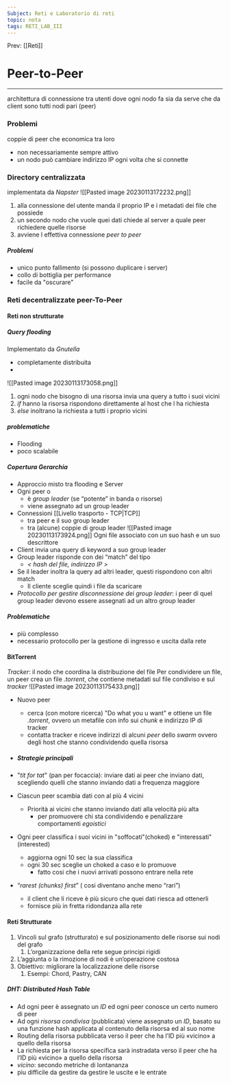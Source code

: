 ```yaml
---
Subject: Reti e Laboratorio di reti
topic: nota
tags: RETI_LAB_III
---
```


Prev: [[Reti]]

# Peer-to-Peer
---
architettura di connessione tra utenti dove ogni nodo fa sia da serve che da client sono tutti nodi pari (peer)

### Problemi
coppie di peer che economica tra loro
- non necessariamente sempre attivo
- un nodo può cambiare  indirizzo IP ogni volta che si connette 


### Directory centralizzata
implementata da _Napster_
![[Pasted image 20230113172232.png]]
1. alla connessione del utente manda il proprio IP e i metadati dei file che possiede
2. un secondo nodo che vuole quei dati chiede al server a quale peer richiedere quelle risorse
3. avviene l effettiva connessione _peer to peer_
##### Problemi 
- unico punto fallimento (si possono duplicare i server)
- collo di bottiglia per performance
- facile da "oscurare"


### Reti decentralizzate peer-To-Peer

#### Reti non strutturate
##### Query flooding
Implementato da _Gnutella_
- completamente distribuita
- 
![[Pasted image 20230113173058.png]]
1. ogni nodo che bisogno di una risorsa invia una query a tutto i suoi vicini
2. _if_ hanno la risorsa rispondono direttamente al host che l ha richiesta 
3. _else_ inoltrano la richiesta a tutti i proprio vicini
##### problematiche
- Flooding
- poco scalabile


##### Copertura Gerarchia
- Approccio misto tra flooding e Server
- Ogni peer o 
	- è _group leader_ (se “potente” in banda o risorse) 
	- viene assegnato ad un group leader 
- Connessioni [[Livello trasporto - TCP|TCP]] 
	- tra peer e il suo group leader 
	- tra (alcune) coppie di group leader
![[Pasted image 20230113173924.png]]
Ogni file associato con un suo hash e un suo descrittore 
- Client invia una query di keyword a suo group leader 
- Group leader risponde con dei “match” del tipo 
	- _< hash del file, indirizzo IP >_
- Se il leader inoltra la query ad altri leader, questi rispondono con altri match 
	- Il cliente sceglie quindi i file da scaricare 
- _Protocollo per gestire disconnessione dei group leader_: i peer di quel group leader devono essere assegnati ad un altro group leader
##### Problematiche
- più complesso
- necessario protocollo per la gestione di ingresso e uscita dalla rete

#### BitTorrent
_Tracker_: il nodo che coordina la distribuzione del file 
Per condividere un file, un peer crea un file _.torrent_, che contiene metadati sul file condiviso e sul _tracker_
![[Pasted image 20230113175433.png]]
-  Nuovo peer 
	- cerca (con motore ricerca) "Do what you u want" e ottiene un file _.torrent_, ovvero un metafile con info sui _chunk_ e indirizzo IP di tracker 
	- contatta tracker e riceve indirizzi di alcuni _peer_ dello _swarm_ ovvero degli host che stanno condividendo quella risorsa

- ##### Strategie principali 
- "_tit for tat_" (pan per focaccia): inviare dati ai peer che inviano dati, scegliendo quelli che stanno inviando dati a frequenza maggiore 
- Ciascun peer scambia dati con al più 4 vicini 
	- Priorità ai vicini che stanno inviando dati alla velocità più alta
		- per promuovere chi sta condividendo e penalizzare comportamenti _egoistici_
- Ogni peer classifica i suoi vicini in "soffocati"(choked) e "interessati"(interested) 
	- aggiorna ogni 10 sec la sua classifica 
	- ogni 30 sec sceglie un choked a caso e lo promuove 
		- fatto cosi che i nuovi arrivati possono entrare nella rete 
- “_rarest (chunks) first_” ( cosi diventano anche meno “rari”)
	- il client che li riceve è più sicuro che quei dati riesca ad ottenerli
	- fornisce più in fretta ridondanza alla rete
#### Reti Strutturate
1.  Vincoli sul grafo (strutturato) e sul posizionamento delle risorse sui nodi del grafo 
	1. L’organizzazione della rete segue principi rigidi 
2. L’aggiunta o la rimozione di nodi è un’operazione costosa 
3. Obiettivo: migliorare la localizzazione delle risorse 
	1. Esempi: Chord, Pastry, CAN


##### DHT: Distributed Hash Table 
- Ad ogni peer è assegnato un _ID_ ed ogni peer conosce un certo numero di peer 
- Ad ogni _risorsa condivisa_ (pubblicata) viene assegnato un _ID_, basato su una funzione hash applicata al contenuto della risorsa ed al suo nome 
- Routing della risorsa pubblicata verso il peer che ha l’ID più «vicino» a quello della risorsa 
- La richiesta per la risorsa specifica sarà instradata verso il peer che ha l’ID più «vicino» a quello della risorsa
- _vicino_: secondo metriche di lontananza
- piu difficile da gestire da gestire le uscite e le entrate